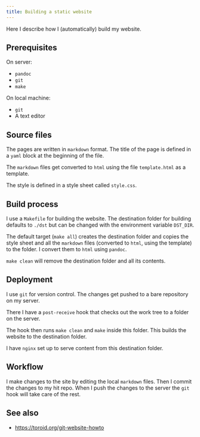 ```yaml
---
title: Building a static website
---
```



Here I describe how I (automatically) build my website.

## Prerequisites

On server:

- `pandoc`
- `git`
- `make`

On local machine:

- `git`
- A text editor

## Source files

The pages are written in `markdown` format.
The title of the page is defined in a `yaml` block at the beginning of the file.

The `markdown` files get converted to `html` using the file `template.html` as a template.

The style is defined in a style sheet called `style.css`.

## Build process

I use a `Makefile` for building the website.
The destination folder for building defaults to `./dst` but can be changed with the environment variable `DST_DIR`.

The default target (`make all`) creates the destination folder
and copies the style sheet and all the `markdown` files (converted to `html`,
using the template) to the folder.
I convert them to `html` using `pandoc`.

`make clean` will remove the destination folder and all its contents.

## Deployment

I use `git` for version control.
The changes get pushed to a bare repository on my server.

There I have a `post-receive` hook that checks out the work tree to a folder on the server.

The hook then runs `make clean` and `make` inside this folder.
This builds the website to the destination folder.

I have `nginx` set up to serve content from this destination folder.

## Workflow

I make changes to the site by editing the local `markdown` files.
Then I commit the changes to my hit repo.
When I push the changes to the server the `git` hook will take care of the rest.

## See also

- https://toroid.org/git-website-howto